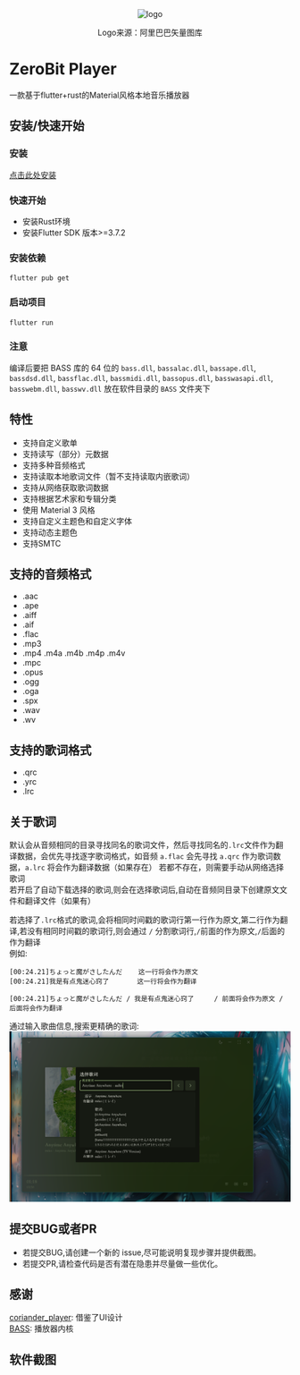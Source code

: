 <div align="center">
  <img src="assets/app_icon.ico" alt="logo" width=150 height=150>
</div>

<p align="center">Logo来源：阿里巴巴矢量图库</p>

# ZeroBit Player
一款基于flutter+rust的Material风格本地音乐播放器

## 安装/快速开始
### 安装
[点击此处安装](https://github.com/Empty-57/ZeroBit-Player/releases/latest)
### 快速开始
- 安装Rust环境
- 安装Flutter SDK 版本>=3.7.2

### 安装依赖
```
flutter pub get
```

### 启动项目
```
flutter run
```

### 注意
编译后要把 BASS 库的 64 位的 `bass.dll`, `bassalac.dll`, `bassape.dll`, `bassdsd.dll`, `bassflac.dll`, `bassmidi.dll`, `bassopus.dll`, `basswasapi.dll`, `basswebm.dll`, `basswv.dll` 放在软件目录的 `BASS` 文件夹下

## 特性
- 支持自定义歌单
- 支持读写（部分）元数据
- 支持多种音频格式
- 支持读取本地歌词文件（暂不支持读取内嵌歌词）
- 支持从网络获取歌词数据
- 支持根据艺术家和专辑分类
- 使用 Material 3 风格
- 支持自定义主题色和自定义字体
- 支持动态主题色
- 支持SMTC

## 支持的音频格式
- .aac
- .ape
- .aiff
- .aif
- .flac
- .mp3
- .mp4 .m4a .m4b .m4p .m4v
- .mpc
- .opus
- .ogg
- .oga
- .spx
- .wav
- .wv

## 支持的歌词格式
- .qrc
- .yrc
- .lrc

## 关于歌词
默认会从音频相同的目录寻找同名的歌词文件，然后寻找同名的`.lrc`文件作为翻译数据，会优先寻找逐字歌词格式，如音频 `a.flac` 会先寻找 `a.qrc` 作为歌词数据，`a.lrc` 将会作为翻译数据（如果存在）
若都不存在，则需要手动从网络选择歌词</br>
若开启了自动下载选择的歌词,则会在选择歌词后,自动在音频同目录下创建原文文件和翻译文件（如果有）</br>

若选择了`.lrc`格式的歌词,会将相同时间戳的歌词行第一行作为原文,第二行作为翻译,若没有相同时间戳的歌词行,则会通过 ` / ` 分割歌词行,` / `前面的作为原文,` / `后面的作为翻译</br>
例如:</br>
```
[00:24.21]ちょっと魔がさしたんだ    这一行将会作为原文
[00:24.21]我是有点鬼迷心窍了       这一行将会作为翻译
```

```
[00:24.21]ちょっと魔がさしたんだ / 我是有点鬼迷心窍了     / 前面将会作为原文 / 后面将会作为翻译
```


通过输入歌曲信息,搜索更精确的歌词:</br>
![search](screenshot/acb15ad5f56ddf999b1a9f9409cc9ca5.png)

## 提交BUG或者PR
- 若提交BUG,请创建一个新的 issue,尽可能说明复现步骤并提供截图。
- 若提交PR,请检查代码是否有潜在隐患并尽量做一些优化。

## 感谢
[coriander_player](https://github.com/Ferry-200/coriander_player): 借鉴了UI设计</br>
[BASS](https://www.un4seen.com/): 播放器内核</br>

## 软件截图



